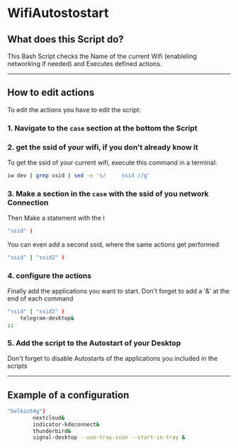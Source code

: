 # WifiAutostostart

## What does this Script do?
This Bash Script checks the Name of the current Wifi (enableling networking if needed) and Executes defined actions.
___
## How to edit actions
To edit the actions you have to edit the script:

### 1. **Navigate to the `case` section at the bottom the Script**
### 2. **get the ssid of your wifi, if you don't already know it**

To get the ssid of your current wifi, execute this command in a terminal:
```bash
iw dev | grep ssid | sed -e 's/		ssid //g'
```
### 3. **Make a section in the `case` with the ssid of you network Connection**

Then Make a statement with the I
```bash
"ssid" )
```
You can even add a second ssid, where the same actions get performed
```bash
"ssid" | "ssid2" )
```
### 4. **configure the actions**
Finally add the applications you want to start. Don't forget to add a '&' at the end of each command
```bash
"ssid" | "ssid2" )
    telegram-desktop&
;;
```
### **5. Add the script to the Autostart of your Desktop**

Don't forget to disable Autostarts of the applications you included in the scripts

____

## **Example of a configuration**
```bash
"belkin54g")
		nextcloud&
		indicator-kdeconnect&
		thunderbird&
		signal-desktop --use-tray-icon --start-in-tray &
```
